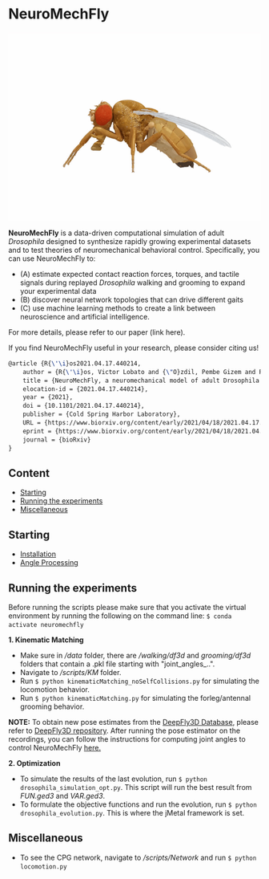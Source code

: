 # NeuroMechFly

<p align="center">
  <img align="center" width="600" src="https://github.com/NeLy-EPFL/NeuroMechFly/blob/675d9ae07db1c3899926b1bbaf447230f7737ad0/docs/NeuroMechFly.gif">
</p>

**NeuroMechFly** is a data-driven computational simulation of adult *Drosophila* designed to synthesize rapidly growing experimental datasets and to test theories of neuromechanical behavioral control. Specifically, you can use NeuroMechFly to:
* (A) estimate expected contact reaction forces, torques, and tactile signals during replayed *Drosophila* walking and grooming to expand your experimental data
* (B) discover neural network topologies that can drive different gaits
* (C) use machine learning methods to create a link between neuroscience and artificial intelligence. 

For more details, please refer to our paper (link here).

If you find NeuroMechFly useful in your research, please consider citing us!

```Latex
@article {R{\'\i}os2021.04.17.440214,
	author = {R{\'\i}os, Victor Lobato and {\"O}zdil, Pembe Gizem and Ramalingasetty, Shravan Tata and Arreguit, Jonathan and Clerc Rosset, St{\'e}phanie and Knott, Graham and Ijspeert, Auke Jan and Ramdya, Pavan},
	title = {NeuroMechFly, a neuromechanical model of adult Drosophila melanogaster},
	elocation-id = {2021.04.17.440214},
	year = {2021},
	doi = {10.1101/2021.04.17.440214},
	publisher = {Cold Spring Harbor Laboratory},
	URL = {https://www.biorxiv.org/content/early/2021/04/18/2021.04.17.440214},
	eprint = {https://www.biorxiv.org/content/early/2021/04/18/2021.04.17.440214.full.pdf},
	journal = {bioRxiv}
}
```

## Content

- [Starting](#starting)
- [Running the experiments](#running-the-experiments)
- [Miscellaneous](#miscellaneous)


## Starting
* [Installation](https://github.com/NeLy-EPFL/NeuroMechFly/blob/km-refactor/docs/installation.md)
* [Angle Processing](https://github.com/NeLy-EPFL/NeuroMechFly/blob/km-refactor/docs/angleprocessing.md)

## Running the experiments 
Before running the scripts please make sure that you activate the virtual environment by running the following on the command line:
```$ conda activate neuromechfly```

**1. Kinematic Matching**
- Make sure in */data* folder, there are */walking/df3d* and *grooming/df3d* folders that contain a .pkl file starting with "joint_angles_..".
- Navigate to */scripts/KM* folder.
- Run ```$ python kinematicMatching_noSelfCollisions.py``` for simulating the locomotion behavior. 
- Run ```$ python kinematicMatching.py``` for simulating the forleg/antennal grooming behavior. 

**NOTE:** To obtain new pose estimates from the [DeepFly3D Database](https://dataverse.harvard.edu/dataverse/DeepFly3D), please refer to [DeepFly3D repository](https://github.com/NeLy-EPFL/DeepFly3D). After running the pose estimator on the recordings, you can follow the instructions for computing joint angles to control NeuroMechFly [here.](https://github.com/NeLy-EPFL/NeuroMechFly/blob/km-refactor/docs/angleprocessing.md)

**2. Optimization** 
- To simulate the results of the last evolution, run ```$ python drosophila_simulation_opt.py```. This script will run the best result from *FUN.ged3* and *VAR.ged3*. 
- To formulate the objective functions and run the evolution, run ```$ python drosophila_evolution.py```. This is where the jMetal framework is set. 

## Miscellaneous 
- To see the CPG network, navigate to */scripts/Network* and run ```$ python locomotion.py```

